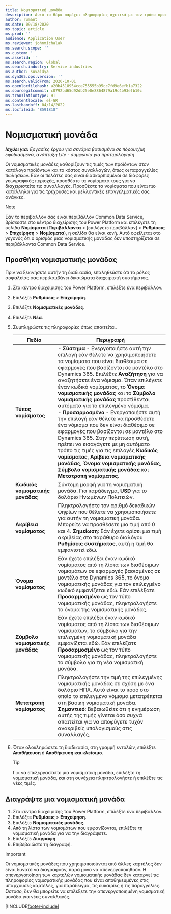 ```yaml
---
title: Νομισματική μονάδα
description: Αυτό το θέμα παρέχει πληροφορίες σχετικά με τον τρόπο προσθήκης και κατάργησης τύπων νομισματικής μονάδας στο Project Operations (Λειτουργίες έργου).
author: rumant
ms.date: 09/18/2020
ms.topic: article
ms.prod: ''
audience: Application User
ms.reviewer: johnmichalak
ms.search.scope: ''
ms.custom: ''
ms.assetid: ''
ms.search.region: Global
ms.search.industry: Service industries
ms.author: suvaidya
ms.dyn365.ops.version: ''
ms.search.validFrom: 2020-10-01
ms.openlocfilehash: a20b4518954cce755555b95cc7fd9e6efb1a7322
ms.sourcegitcommit: c0792bd65d92db25e0e8864879a19c4b93efb10c
ms.translationtype: HT
ms.contentlocale: el-GR
ms.lasthandoff: 04/14/2022
ms.locfileid: "8591818"
---
```

# <a name="currency"></a>Νομισματική μονάδα

_**Ισχύει για:** Εργασίες έργου για σενάρια βασισμένα σε πόρους/μη εφοδιασμένα, ανάπτυξη Lite - συμφωνία για προτιμολόγηση_



Οι νομισματικές μονάδες καθορίζουν τις τιμές των προϊόντων στον κατάλογο προϊόντων και το κόστος συναλλαγών, όπως οι παραγγελίες πωλήσεων. Εάν οι πελάτες σας είναι διασκορπισμένοι σε διάφορες γεωγραφικές περιοχές, προσθέστε τα νομίσματά τους για να διαχειριστείτε τις συναλλαγές. Προσθέστε τα νομίσματα που είναι πιο κατάλληλα για τις τρέχουσες και μελλοντικές επαγγελματικές σας ανάγκες.  

> [!NOTE]
> Εάν το περιβάλλον σας είναι περιβάλλον Common Data Service, βρίσκεστε στο κέντρο διαχείρισης του Power Platform και επιλέγετε τη σελίδα **Νομίσματα** (**Περιβάλλοντα** > [επιλέγετε περιβάλλον] > **Ρυθμίσεις** > **Επιχείρηση** > **Νομίσματα**), η σελίδα θα είναι κενή. Αυτό οφείλεται στο γεγονός ότι ο ορισμός μιας νομισματικής μονάδας δεν υποστηρίζεται σε περιβάλλοντα Common Data Service.

## <a name="add-a-currency"></a>Προσθήκη νομισματικής μονάδας  
Πριν να ξεκινήσετε αυτήν τη διαδικασία, επαληθεύστε ότι το ρόλος ασφαλείας σας περιλαμβάνει δικαιώματα διαχειριστή συστήματος. 

1. Στο κέντρο διαχείρισης του Power Platform, επιλέξτε ένα περιβάλλον. 
2. Επιλέξτε **Ρυθμίσεις** > **Επιχείρηση**.
3. Επιλέξτε **Νομισματικές μονάδες**.  
4. Επιλέξτε **Νέα**.  
5. Συμπληρώστε τις πληροφορίες όπως απαιτείται.  


   |          Πεδίο          |                                                                                                                                                                                                                                                                                                                                                                            Περιγραφή                                                                                                                                                                                                                                                                                                                                                                            |
   |-------------------------|-------------------------------------------------------------------------------------------------------------------------------------------------------------------------------------------------------------------------------------------------------------------------------------------------------------------------------------------------------------------------------------------------------------------------------------------------------------------------------------------------------------------------------------------------------------------------------------------------------------------------------------------------------------------------------------------------------------------------------------------------------------------|
   |    **Τύπος νομίσματος**    | - **Σύστημα** - Ενεργοποιήστε αυτή την επιλογή εάν θέλετε να χρησιμοποιήσετε τα νομίσματα που είναι διαθέσιμα σε εφαρμογές που βασίζονται σε μοντέλο στο Dynamics 365. Επιλέξτε **Αναζήτηση** για να αναζητήσετε ένα νόμισμα. Όταν επιλέγετε έναν κωδικό νομίσματος, το **Όνομα νομισματικής μονάδας** και το **Σύμβολο νομισματικής μονάδας** προστίθενται αυτόματα για το επιλεγμένο νόμισμα.<br />- **Προσαρμοσμένο** - Ενεργοποιήστε αυτή την επιλογή εάν θέλετε να προσθέσετε ένα νόμισμα που δεν είναι διαθέσιμο σε εφαρμογές που βασίζονται σε μοντέλο στο Dynamics 365. Στην περίπτωση αυτή, πρέπει να εισαγάγετε με μη αυτόματο τρόπο τις τιμές για τις επιλογές **Κωδικός νομίσματος**, **Αρίβεια νομισματικής μονάδας**, **Όνομα νομισματικής μονάδας**, **Σύμβολο νομισματικής μονάδας** και **Μετατροπή νομίσματος**. |
   |    **Κωδικός νομισματικής μονάδας**    |                                                                                                                                                                                                                                                                                                                                            Σύντομη μορφή για τη νομισματική μονάδα. Για παράδειγμα, **USD** για το δολάριο Ηνωμένων Πολιτειών.                                                                                                                                                                                                                                                                                                                                            |
   | **Ακρίβεια νομίσματος**  |                                                                                                                                                                                  Πληκτρολογήστε τον αριθμό δεκαδικών ψηφίων που θέλετε να χρησιμοποιήσετε για αυτήν τη νομισματική μονάδα.  Μπορείτε να προσθέσετε μια τιμή από 0 και 4. **Σημείωση**: Εάν έχετε ορίσει μια τιμή ακριβείας στο παράθυρο διαλόγου **Ρυθμίσεις συστήματος**, αυτή η τιμή θα εμφανιστεί εδώ.                                                                                                                                                                                  |
   |    **Όνομα νομίσματος**    |                                                                                                                                                                                                                                         Εάν έχετε επιλέξει έναν κωδικό νομίσματος από τη λίστα των διαθέσιμων νομισμάτων σε εφαρμογές βασισμένες σε μοντέλο στο Dynamics 365, το όνομα νομισματικής μονάδας για τον επιλεγμένο κωδικό εμφανίζεται εδώ. Εάν επιλέξατε **Προσαρμοσμένο** ως τον τύπο νομισματικής μονάδας, πληκτρολογήστε το όνομα της νομισματικής μονάδας.                                                                                                                                                                                                                                          |
   |   **Σύμβολο νομισματικής μονάδας**   |                                                                                                                                                                                                                                                                      Εάν έχετε επιλέξει έναν κωδικό νομίσματος από τη λίστα των διαθέσιμων νομισμάτων, το σύμβολο για την επιλεγμένη νομισματική μονάδα εμφανίζεται εδώ. Εάν επιλέξατε **Προσαρμοσμένο** ως τον τύπο νομισματικής μονάδας, πληκτρολογήστε το σύμβολο για τη νέα νομισματική μονάδα.                                                                                                                                                                                                                                                                       |
   | **Μετατροπή νομίσματος** |                                                                                                                                                                                                                                     Πληκτρολογήστε την τιμή της επιλεγμένης νομισματικής μονάδας σε σχέση με ένα δολάριο ΗΠΑ. Αυτό είναι το ποσό στο οποίο το επιλεγμένο νόμισμα μετατρέπεται στη βασική νομισματική μονάδα. **Σημαντικό**: Βεβαιωθείτε ότι η ενημέρωση αυτής της τιμής γίνεται όσο συχνά απαιτείται για να αποφύγετε τυχόν ανακριβείς υπολογισμούς στις συναλλαγές.                                                                                                                                                                                                                                      |


6. Όταν ολοκληρώσετε τη διαδικασία, στη γραμμή εντολών, επιλέξτε **Αποθήκευση** ή **Αποθήκευση και κλείσιμο**.  

   > [!TIP]
   >  Για να επεξεργαστείτε μια νομισματική μονάδα, επιλέξτε τη νομισματική μονάδα, και στη συνέχεια πληκτρολογήστε ή επιλέξτε τις νέες τιμές.  

## <a name="delete-a-currency"></a>Διαγράψτε μια νομισματική μονάδα  

1. Στο κέντρο διαχείρισης του Power Platform, επιλέξτε ένα περιβάλλον. 
2. Επιλέξτε **Ρυθμίσεις** > **Επιχείρηση**.
3. Επιλέξτε **Νομισματικές μονάδες**.  
4. Από τη λίστα των νομισμάτων που εμφανίζονται, επιλέξτε τη νομισματική μονάδα για να την διαγράψετε.  
5. Επιλέξτε **Διαγραφή**.  
6. Επιβεβαιώστε τη διαγραφή.  

> [!IMPORTANT]
>  Οι νομισματικές μονάδες που χρησιμοποιούνται από άλλες καρτέλες δεν είναι δυνατό να διαγραφούν, παρά μόνο να απενεργοποιηθούν. Η απενεργοποίηση των καρτελών νομισματικής μονάδας δεν καταργεί τις πληροφορίες νομισματικής μονάδας που είναι αποθηκευμένες στις υπάρχουσες καρτέλες, για παράδειγμα, τις ευκαιρίες ή τις παραγγελίες. Ωστόσο, δεν θα μπορείτε να επιλέξετε την απενεργοποιημένη νομισματική μονάδα για νέες συναλλαγές.  


[!INCLUDE[footer-include](../includes/footer-banner.md)]